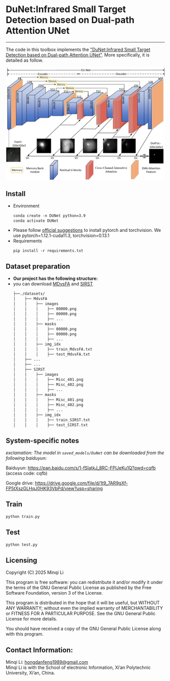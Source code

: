 # DuNet:Infrared Small Target Detection based on Dual-path Attention UNet
---------------------

The code in this toolbox implements the ["DuNet:Infrared Small Target Detection based on Dual-path Attention UNet"](https://ieeexplore.ieee.org/document/9989433).
More specifically, it is detailed as follow.

![alt text](figures/main.jpg)

## Install 
+ Environment
    ```
  conda create -n DUNet python=3.9
  conda activate DUNet
    ```
+ Please follow [official suggestions](https://pytorch.org/) to install pytorch and torchvision. We use pytorch=1.12.1-cuda11.3, torchvision=0.13.1
+ Requirements
    ```
  pip install -r requirements.txt
    ```

## Dataset preparation
* **Our project has the following structure:**
* you can download [MDvsFA](https://github.com/wanghuanphd/MDvsFA_cGAN) and [SIRST](https://github.com/YimianDai/sirst)
  ```
  ├──./datasets/
  │    ├── MdvsFA
  │    │    ├── images
  │    │    │    ├── 00000.png
  │    │    │    ├── 00000.png
  │    │    │    ├── ...
  │    │    ├── masks
  │    │    │    ├── 00000.png
  │    │    │    ├── 00000.png
  │    │    │    ├── ...
  │    │    ├── img_idx
  │    │    │    ├── train_MdvsFA.txt
  │    │    │    ├── test_MdvsFA.txt
  │    ├── ...
  │    ├── ...
  │    ├── SIRST
  │    │    ├── images
  │    │    │    ├── Misc_401.png
  │    │    │    ├── Misc_402.png
  │    │    │    ├── ...
  │    │    ├── masks
  │    │    │    ├── Misc_401.png
  │    │    │    ├── Misc_402.png
  │    │    │    ├── ...
  │    │    ├── img_idx
  │    │    │    ├── train_SIRST.txt
  │    │    │    ├── test_SIRST.txt
  
  ```

## System-specific notes

*exclamation: The model in `saved_models/DuNet` can be downloaded from the following baiduyun:*

Baiduyun: https://pan.baidu.com/s/1-fSlatkJ_8RC-FPlJeKu1Q?pwd=cqfb  (access code: cqfb)

Google drive: https://drive.google.com/file/d/1t9_7AR9gXf-FP5tXszGLHqJ0HK93VbPd/view?usp=sharing

## Train
```bash
python train.py
```

## Test
```bash
python test.py
```


Licensing
---------

Copyright (C) 2025 Minqi Li

This program is free software: you can redistribute it and/or modify it under the terms of the GNU General Public License as published by the Free Software Foundation, version 3 of the License.

This program is distributed in the hope that it will be useful, but WITHOUT ANY WARRANTY; without even the implied warranty of MERCHANTABILITY or FITNESS FOR A PARTICULAR PURPOSE. See the GNU General Public License for more details.

You should have received a copy of the GNU General Public License along with this program.

Contact Information:
--------------------

Minqi Li: hongdanfeng1989@gmail.com<br>
Minqi Li is with the School of electronic Information, Xi’an Polytechnic University, Xi’an, China.

